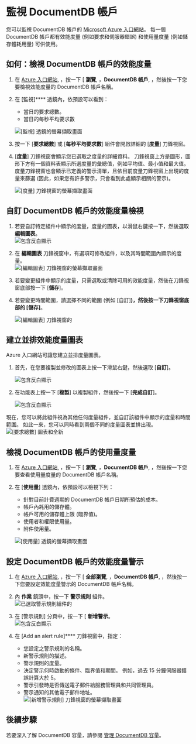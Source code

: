 <properties 
    pageTitle="使用 Azure 入口網站 | Microsoft Azure 監視 DocumentDB 帳戶" 
    description="了解如何監視 DocumentDB 帳戶的效能度量 (如要求和伺服器錯誤) 和使用量度量 (如儲存體耗用量)。" 
    services="documentdb" 
    documentationCenter="" 
    authors="mimig1" 
    manager="jhubbard" 
    editor="cgronlun"/>

<tags 
    ms.service="documentdb" 
    ms.workload="data-services" 
    ms.tgt_pltfrm="na" 
    ms.devlang="na" 
    ms.topic="article" 
    ms.date="11/18/2015" 
    ms.author="mimig"/>


# 監視 DocumentDB 帳戶

您可以監視 DocumentDB 帳戶的 [Microsoft Azure 入口網站](https://portal.azure.com/)。 每一個 DocumentDB 帳戶都有效能度量 (例如要求和伺服器錯誤) 和使用量度量 (例如儲存體耗用量) 可供使用。

## 如何：檢視 DocumentDB 帳戶的效能度量

1.  在 [Azure 入口網站](https://portal.azure.com/), ，按一下 [ **瀏覽**, ，**DocumentDB 帳戶**, ，然後按一下您要檢視效能度量的 DocumentDB 帳戶名稱。
2.  在 [監視]**** 透鏡內，依預設可以看到：
    *   當日的要求總數。
    *   當日的每秒平均要求數

    ![[監視] 透鏡的螢幕擷取畫面](./media/documentdb-monitor-accounts/madocdb1.png)

3.  按一下 [**要求總數**] 或 [**每秒平均要求數**] 組件會開啟詳細的 [**度量**] 刀鋒視窗。
4.  [**度量**] 刀鋒視窗會顯示您已選取之度量的詳細資料。 刀鋒視窗上方是圖形，圖形下方有一個資料表顯示所選度量的彙總值，例如平均值、最小值和最大值。 度量刀鋒視窗也會顯示已定義的警示清單，且依目前度量刀鋒視窗上出現的度量來篩選 (因此，如果您有許多警示，只會看到此處顯示相關的警示)。

    ![[度量] 刀鋒視窗的螢幕擷取畫面](./media/documentdb-monitor-accounts/madocdb2.png)


## 自訂 DocumentDB 帳戶的效能度量檢視

1.  若要自訂特定組件中顯示的度量，度量的圖表，以滑鼠右鍵按一下，然後選取 **編輯圖表**。  
    ![包含反白顯示 ](./media/documentdb-monitor-accounts/madocdb3.png)

2.  在 **編輯圖表** 刀鋒視窗中，有選項可修改組件，以及其時間範圍內顯示的度量。  
    ![[編輯圖表] 刀鋒視窗的螢幕擷取畫面](./media/documentdb-monitor-accounts/madocdb4.png)

3.  若要變更組件中顯示的度量，只需選取或清除可用的效能度量，然後在刀鋒視窗底部按一下 [**儲存**]。
4.  若要變更時間範圍，請選擇不同的範圍 (例如 [自訂]****)，然後按一下刀鋒視窗底部的 [儲存]****。

    ![[編輯圖表] 刀鋒視窗的 ](./media/documentdb-monitor-accounts/madocdb5.png)


## 建立並排效能度量圖表

Azure 入口網站可讓您建立並排度量圖表。

1.  首先，在您要複製並修改的圖表上按一下滑鼠右鍵，然後選取 [**自訂**]。

    ![包含反白顯示 ](./media/documentdb-monitor-accounts/madocdb6.png)

2.  在功能表上按一下 [**複製**] 以複製組件，然後按一下 [**完成自訂**]。

    ![包含反白顯示 ](./media/documentdb-monitor-accounts/madocdb7.png)


現在，您可以將此組件視為其他任何度量組件，並自訂該組件中顯示的度量和時間範圍。 如此一來，您可以同時看到兩個不同的度量圖表並排出現。  
    ![[要求總數] 圖表和全新 ](./media/documentdb-monitor-accounts/madocdb8.png)

## 檢視 DocumentDB 帳戶的使用量度量

1.  在 [Azure 入口網站](https://portal.azure.com/), ，按一下 [ **瀏覽**, ，**DocumentDB 帳戶**, ，然後按一下您要查看使用量度量的 DocumentDB 帳戶名稱。
2.  在 [**使用量**] 透鏡內，依預設可以檢視下列：
    *   針對目前計費週期的 DocumentDB 帳戶日期所預估的成本。
    *   帳戶內耗用的儲存體。
    *   帳戶可用的儲存體上限 (臨界值)。
    *   使用者和權限使用量。
    *   附件使用量。

    ![[使用量] 透鏡的螢幕擷取畫面](./media/documentdb-monitor-accounts/madocdb9.png)

## 設定 DocumentDB 帳戶的效能度量警示

1.  在 [Azure 入口網站](https://portal.azure.com/), ，按一下 [ **全部瀏覽**, ，**DocumentDB 帳戶**, ，然後按一下您要設定效能度量警示的 DocumentDB 帳戶名稱。
2.  內 **作業** 鏡頭中，按一下 **警示規則** 組件。  
    ![已選取警示規則組件的 ](./media/documentdb-monitor-accounts/madocdb10.png)

3.  在 [警示規則] 分頁中，按一下 [ **新增警示**。  
    ![包含反白顯示 ](./media/documentdb-monitor-accounts/madocdb11.png)

4.  在 [Add an alert rule]**** 刀鋒視窗中，指定：
    *   您設定之警示規則的名稱。
    *   新警示規則的描述。
    *   警示規則的度量。
    *   決定警示何時啟動的條件、臨界值和期間。 例如，過去 15 分鐘伺服器錯誤計算大於 5。
    *   警示引發時是否傳送電子郵件給服務管理員和共同管理員。
    *   警示通知的其他電子郵件地址。  
    ![[新增警示規則] 刀鋒視窗的螢幕擷取畫面](./media/documentdb-monitor-accounts/madocdb12.png)

## 後續步驟

若要深入了解 DocumentDB 容量，請參閱 [管理 DocumentDB 容量](documentdb-manage.md)。






